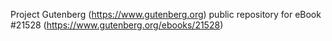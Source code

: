 Project Gutenberg (https://www.gutenberg.org) public repository for eBook #21528 (https://www.gutenberg.org/ebooks/21528)
